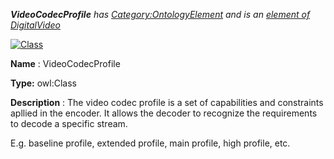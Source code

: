 ___VideoCodecProfile__ 
 has
 [Category:OntologyElement](../../Category/OntologyElement "Category:OntologyElement") 
 and is an
 [element of](../../Property/ElementOf "Property:ElementOf") 
[DigitalVideo](../../Submissions/DigitalVideo "Submissions:DigitalVideo")_




  





[![Class](../../images/thumb/2/27/Class.gif/45px-Class.gif)](../../Image/Class.gif "Class")


__Name__ 
 : VideoCodecProfile
 



__Type:__ 
 owl:Class
 



__Description__ 
 : The video codec profile is a set of capabilities and constraints apllied in the encoder. It allows the decoder to recognize the requirements to decode a specific stream.
 



 E.g. baseline profile, extended profile, main profile, high profile, etc.